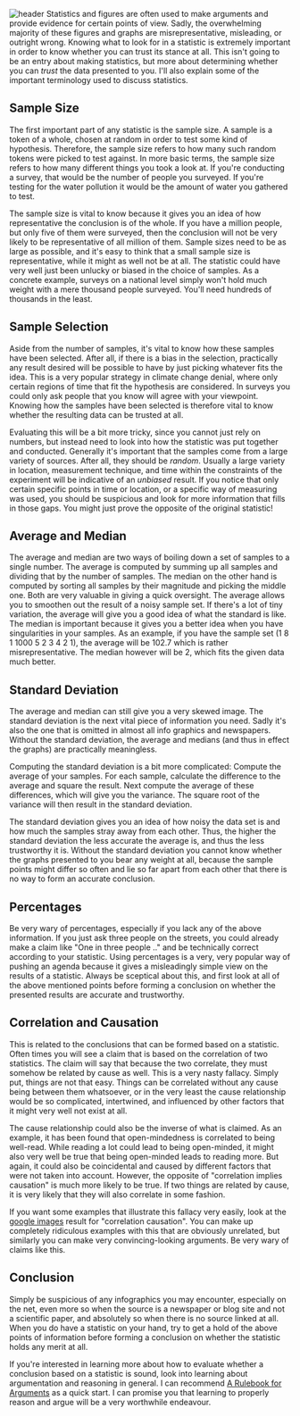 ![header](https://filebox.tymoon.eu/file/TlRrMg==)
Statistics and figures are often used to make arguments and provide evidence for certain points of view. Sadly, the overwhelming majority of these figures and graphs are misrepresentative, misleading, or outright wrong. Knowing what to look for in a statistic is extremely important in order to know whether you can trust its stance at all. This isn't going to be an entry about making statistics, but more about determining whether you can *trust* the data presented to you. I'll also explain some of the important terminology used to discuss statistics.

## Sample Size
The first important part of any statistic is the sample size. A sample is a token of a whole, chosen at random in order to test some kind of hypothesis. Therefore, the sample size refers to how many such random tokens were picked to test against. In more basic terms, the sample size refers to how many different things you took a look at. If you're conducting a survey, that would be the number of people you surveyed. If you're testing for the water pollution it would be the amount of water you gathered to test.

The sample size is vital to know because it gives you an idea of how representative the conclusion is of the whole. If you have a million people, but only five of them were surveyed, then the conclusion will not be very likely to be representative of all million of them. Sample sizes need to be as large as possible, and it's easy to think that a small sample size is representative, while it might as well not be at all. The statistic could have very well just been unlucky or biased in the choice of samples. As a concrete example, surveys on a national level simply won't hold much weight with a mere thousand people surveyed. You'll need hundreds of thousands in the least.

## Sample Selection
Aside from the number of samples, it's vital to know how these samples have been selected. After all, if there is a bias in the selection, practically any result desired will be possible to have by just picking whatever fits the idea. This is a very popular strategy in climate change denial, where only certain regions of time that fit the hypothesis are considered. In surveys you could only ask people that you know will agree with your viewpoint. Knowing how the samples have been selected is therefore vital to know whether the resulting data can be trusted at all.

Evaluating this will be a bit more tricky, since you cannot just rely on numbers, but instead need to look into how the statistic was put together and conducted. Generally it's important that the samples come from a large variety of sources. After all, they should be *random*. Usually a large variety in location, measurement technique, and time within the constraints of the experiment will be indicative of an *unbiased* result. If you notice that only certain specific points in time or location, or a specific way of measuring was used, you should be suspicious and look for more information that fills in those gaps. You might just prove the opposite of the original statistic!

## Average and Median
The average and median are two ways of boiling down a set of samples to a single number. The average is computed by summing up all samples and dividing that by the number of samples. The median on the other hand is computed by sorting all samples by their magnitude and picking the middle one. Both are very valuable in giving a quick oversight. The average allows you to smoothen out the result of a noisy sample set. If there's a lot of tiny variation, the average will give you a good idea of what the standard is like. The median is important because it gives you a better idea when you have singularities in your samples. As an example, if you have the sample set (1 8 1 1000 5 2 3 4 2 1), the average will be 102.7 which is rather misrepresentative. The median however will be 2, which fits the given data much better.

## Standard Deviation
The average and median can still give you a very skewed image. The standard deviation is the next vital piece of information you need. Sadly it's also the one that is omitted in almost all info graphics and newspapers. Without the standard deviation, the average and medians (and thus in effect the graphs) are practically meaningless.

Computing the standard deviation is a bit more complicated: Compute the average of your samples. For each sample, calculate the difference to the average and square the result. Next compute the average of these differences, which will give you the variance. The square root of the variance will then result in the standard deviation.

The standard deviation gives you an idea of how noisy the data set is and how much the samples stray away from each other. Thus, the higher the standard deviation the less accurate the average is, and thus the less trustworthy it is. Without the standard deviation you cannot know whether the graphs presented to you bear any weight at all, because the sample points might differ so often and lie so far apart from each other that there is no way to form an accurate conclusion.

## Percentages
Be very wary of percentages, especially if you lack any of the above information. If you just ask three people on the streets, you could already make a claim like "One in three people .." and be technically correct according to your statistic. Using percentages is a very, very popular way of pushing an agenda because it gives a misleadingly simple view on the results of a statistic. Always be sceptical about this, and first look at all of the above mentioned points before forming a conclusion on whether the presented results are accurate and trustworthy.

## Correlation and Causation
This is related to the conclusions that can be formed based on a statistic. Often times you will see a claim that is based on the correlation of two statistics. The claim will say that because the two correlate, they must somehow be related by cause as well. This is a very nasty fallacy. Simply put, things are not that easy. Things can be correlated without any cause being between them whatsoever, or in the very least the cause relationship would be so complicated, intertwined, and influenced by other factors that it might very well not exist at all.

The cause relationship could also be the inverse of what is claimed. As an example, it has been found that open-mindedness is correlated to being well-read. While reading a lot could lead to being open-minded, it might also very well be true that being open-minded leads to reading more. But again, it could also be coincidental and caused by different factors that were not taken into account. However, the opposite of "correlation implies causation" is much more likely to be true. If two things are related by cause, it is very likely that they will also correlate in some fashion.

If you want some examples that illustrate this fallacy very easily, look at the [google images](https://www.google.ch/search?q=correlation+causation&tbm=isch) result for "correlation causation". You can make up completely ridiculous examples with this that are obviously unrelated, but similarly you can make very convincing-looking arguments. Be very wary of claims like this.

## Conclusion
Simply be suspicious of any infographics you may encounter, especially on the net, even more so when the source is a newspaper or blog site and not a scientific paper, and absolutely so when there is no source linked at all. When you do have a statistic on your hand, try to get a hold of the above points of information before forming a conclusion on whether the statistic holds any merit at all.

If you're interested in learning more about how to evaluate whether a conclusion based on a statistic is sound, look into learning about argumentation and reasoning in general. I can recommend [A Rulebook for Arguments](http://amzn.com/0872209547) as a quick start. I can promise you that learning to properly reason and argue will be a very worthwhile endeavour.
